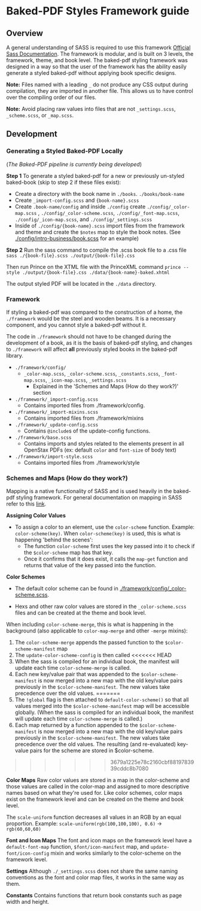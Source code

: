 # Baked-PDF Styles Framework guide

## Overview
A general understanding of SASS is required to use this framework [Official Sass Documentation](http://sass-lang.com/documentation/file.SASS_REFERENCE.html).
The framework is modular, and is built on 3 levels, the framework, theme, and book level.
The baked-pdf styling framework was designed in a way so that the user of the framework has the ability easily generate a styled baked-pdf without applying book specific designs.

**Note:** Files named with a leading `_` do not produce any CSS output during compilation, they are imported in another file. This allows us to have control over the compiling order of our files.

**Note:** Avoid placing raw values into files that are not `_settings.scss`, `_scheme.scss`, or `_map.scss`.

## Development

### Generating a Styled Baked-PDF Locally
(*The Baked-PDF pipeline is currently being developed*)

**Step 1**
To generate a styled baked-pdf for a new or previously un-styled baked-book (skip to step 2 if these files exist):
- Create a directory with the book name in `./books`. `./books/book-name`
- Create `_import-config.scss` and `{book-name}.scss`
- Create `.book-name/config` and inside `./config` create `./config/_color-map.scss` , `./config/_color-scheme.scss`, `./config/_font-map.scss`, `./config/_icon-map.scss`, and `./config/_settings.scss`
- Inside of `./config/{book-name}.scss` import files from the framework and theme and create the `$notes` map to style the book notes. (See [./config/intro-business/book.scss](./config/intro-business/book.scss) for an example)

**Step 2**
Run the sass command to compile the .scss book file to a .css file `sass ./{book-file}.scss ./output/{book-file}.css`

Then run Prince on the XTML file with the PrinceXML command `prince --style ./output/{book-file}.css ./data/{book-name}-baked.xhtml`

The output styled PDF will be located in the `./data` directory.

### Framework
If styling a baked-pdf was compared to the construction of a home, the `./framework` would be the steel and wooden beams. It is a necessary component, and you cannot style a baked-pdf without it.

The code in `./framework` should not have to be changed during the development of a book, as it is the basis of baked-pdf styling, and changes to `./framework` will affect **all** previously styled books in the baked-pdf library.

- `./framework/config/`
    - `_color-map.scss`, `_color-scheme.scss`, `_constants.scss`, `_font-map.scss`, `_icon-map.scss`, `_settings.scss`
      - Explained in the 'Schemes and Maps (How do they work?)' section
- `./framework/_import-config.scss`
  - Contains imported files from ./framework/config.
- `./framework/_import-mixins.scss`
  - Contains imported files from ./framework/mixins
- `./framework/_update-config.scss`
  - Contains `@include`s of the update-config functions.
- `./framework/base.scss`
  - Contains imports and styles related to the elements present in all OpenStax PDFs (ex: default `color` and `font-size` of body text)
- `./framework/import-style.scss`
  - Contains imported files from ./framework/style


### Schemes and Maps (How do they work?)
Mapping is a native functionality of SASS and is used heavily in the baked-pdf styling framework. For general documentation on mapping in SASS refer to this [link](http://sass-lang.com/documentation/file.SASS_REFERENCE.html#maps).

**Assigning Color Values**
- To assign a color to an element, use the `color-scheme` function. Example: `color-scheme(key)`. When `color-scheme(key)` is used, this is what is happening 'behind the scenes':
  * The function `color-scheme` first uses the key passed into it to check if the `$color-scheme` map has that key.
  * Once it confirms that it does exist, it calls the `map-get` function and returns that value of the key passed into the function.

**Color Schemes**
- The default color scheme can be found in [./framework/config/_color-scheme.scss](./framework/config/_color-scheme.scss).

- Hexs and other raw color values are stored in the `_color-scheme.scss` files and can be created at the theme and book level.

When including `color-scheme-merge`, this is what is happening in the background (also applicable to `color-map-merge` and other `-merge` mixins):
1. The `color-scheme-merge` appends the passed function to the `$color-scheme-manifest` map
2. The `update-color-scheme-config` is then called
<<<<<<< HEAD
3. When the sass is compiled for an individual book, the manifest will update each time `color-scheme-merge` is called.
4. Each new key/value pair that was appended to the `$color-scheme-manifest` is now merged into a new map with the old key/value pairs previously in the `$color-scheme-manifest`. The new values take precedence over the old values.
=======
3. The `!global` flag is then attached to `default-color-scheme()` so that all values merged into the `$color-scheme-manifest` map will be accessible globally. (When the sass is compiled for an individual book, the manifest will update each time `color-scheme-merge` is called.)
4. Each map returned by a function appended to the `$color-scheme-manifest` is now merged into a new map with the old key/value pairs previously in the `$color-scheme-manifest`. The new values take precedence over the old values. The resulting (and re-evaluated) key-value pairs for the scheme are stored in $color-scheme.
>>>>>>> 3679a1225e78c2160cbf8819783939cddc8b7080

**Color Maps**
Raw color values are stored in a map in the color-scheme and those values are called in the color-map and assigned to more descriptive names based on what they're used for.
Like color schemes, color maps exist on the framework level and can be created on the theme and book level.

The `scale-uniform` function decreases all values in an RGB by an equal proportion.
Example: `scale-uniform(rgb(100,100,100), 0.6)` -> `rgb(60,60,60)`

**Font and Icon Maps**
The font and icon maps on the framework level have a `default-font-map` function, `$font/icon-manifest` map, and `update-font/icon-config` mixin and works similarly to the color-scheme on the framework level.


**Settings**
Although `./_settings.scss` does not share the same naming conventions as the font and color map files, it works in the same way as them.

**Constants**
Contains functions that return book constants such as page width and height.
